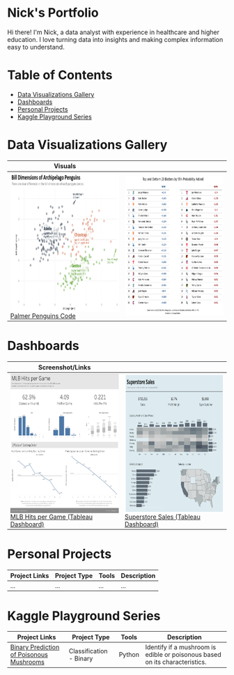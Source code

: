 # Nick's Portfolio

Hi there! I'm Nick, a data analyst with experience in healthcare and higher education. I love turning data into insights and making complex information easy to understand.

# Table of Contents
- [Data Visualizations Gallery](#data-visualizations-gallery)
- [Dashboards](#dashboards)
- [Personal Projects](#personal-projects)
- [Kaggle Playground Series](#kaggle-playground-series)

# Data Visualizations Gallery
| Visuals  |   |
| ---- | ---- |
| <a href="https://github.com/nmartin812/visualizations/blob/main/Palmer%20Penguins.png"><img src="https://github.com/nmartin812/visualizations/blob/main/Palmer%20Penguins.png" align="left" height="320" width="380" ></a> </br> <a href="https://github.com/nmartin812/visualizations/blob/main/Palmer%20Penguins%2020250415.ipynb  " target="_blank">Palmer Penguins Code</a>| <a href="https://github.com/nmartin812/visualizations/blob/main/MLB%20WPA%20Table%20-%20Image.png"><img src="https://github.com/nmartin812/visualizations/blob/main/MLB%20WPA%20Table%20-%20Image.png" align="left" height="320" width="380" ></a>|



# Dashboards
| Screenshot/Links  |   |
| ---- | ---- |
| <a href="https://github.com/nmartin812/visualizations/blob/main/MLB%20Hits%20per%20Game.png"><img src="https://github.com/nmartin812/visualizations/blob/main/MLB%20Hits%20per%20Game.png" align="left" height="320" width="380" ></a> </br> <a href="https://public.tableau.com/views/MLBHitsperGame/Dashboard1?:language=en-US&:sid=&:redirect=auth&:display_count=n&:origin=viz_share_link" target="_blank">MLB Hits per Game (Tableau Dashboard)</a>| <a href="https://github.com/nmartin812/visualizations/blob/main/Superstore%20Sales.png"><img src="https://github.com/nmartin812/visualizations/blob/main/Superstore%20Sales.png" align="left" height="320" width="380" ></a> </br> <a href="https://public.tableau.com/views/SuperstoreSales_17424875915440/Dashboard1?:language=en-US&:sid=&:redirect=auth&:display_count=n&:origin=viz_share_link" target="_blank">Superstore Sales (Tableau Dashboard)</a>|

# Personal Projects
| Project Links  | Project Type  |  Tools | Description  |
| -------------- | ------------- | ------------- | ------------- |
| ...  | ...  |  ... | ...  |

# Kaggle Playground Series
| Project Links  | Project Type  |  Tools | Description  |
| -------------- | ------------- | ------------- | ------------- |
| [Binary Prediction of Poisonous Mushrooms](https://github.com/nmartin812/projects/blob/main/Binary%20Prediction%20of%20Poisonous%20Mushrooms.ipynb)  | Classification - Binary  | Python  | Identify if a mushroom is edible or poisonous based on its characteristics. |
